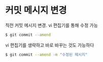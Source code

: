 # 커밋 메시지 변경

직전 커밋 메시지 변경. vi 편집기를 통해 수정 가능

```bash
$ git commit --amend
```

vi 편집기를 생략하고 바로 바꾸는 것도 가능하다

```bash
$ git commit --amend -m "수정된 메시지"
```


